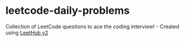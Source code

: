 # leetcode-daily-problems
Collection of LeetCode questions to ace the coding interview! - Created using [LeetHub v2](https://github.com/raphaelheinz/LeetHub-3.0)
